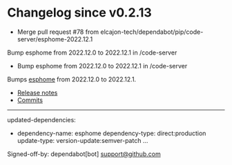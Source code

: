 # Changelog since v0.2.13
- Merge pull request #78 from elcajon-tech/dependabot/pip/code-server/esphome-2022.12.1

Bump esphome from 2022.12.0 to 2022.12.1 in /code-server 
- Bump esphome from 2022.12.0 to 2022.12.1 in /code-server

Bumps [esphome](https://github.com/esphome/esphome) from 2022.12.0 to 2022.12.1.
- [Release notes](https://github.com/esphome/esphome/releases)
- [Commits](https://github.com/esphome/esphome/compare/2022.12.0...2022.12.1)

---
updated-dependencies:
- dependency-name: esphome
  dependency-type: direct:production
  update-type: version-update:semver-patch
...

Signed-off-by: dependabot[bot] <support@github.com> 
